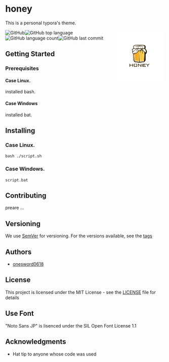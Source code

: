 # honey  

This is a personal typora's theme.  

<img src="docs/assets/icon.png" width="160" height="160" alt="logo" align="right" />  

![GitHub](https://img.shields.io/github/license/onesword0618/honey?style=plastic)![GitHub top language](https://img.shields.io/github/languages/top/onesword0618/honey?style=plastic)![GitHub language count](https://img.shields.io/github/languages/count/onesword0618/honey?style=plastic)![GitHub last commit](https://img.shields.io/github/last-commit/onesword0618/honey?style=plastic)

## Getting Started  

### Prerequisites  

#### Case Linux.  

installed bash.  

#### Case Windows  

installed bat.  

## Installing  

### Case Linux.  

```
bash ./script.sh
```

### Case Windows.  

```
script.bat
```

## Contributing

preare ...

## Versioning

We use [SemVer](http://semver.org/) for versioning. For the versions available, see the [tags](https://github.com/onesword0618/honey/tags)  

## Authors

- [onesword0618](https://github.com/onesword0618)  

## License  

This project is licensed under the MIT License - see the [LICENSE](./LICENSE) file for details

## Use Font

"Noto Sans JP" is lisenced under the SIL Open Font License 1.1

## Acknowledgments

-  Hat tip to anyone whose code was used
